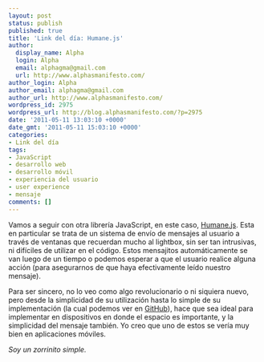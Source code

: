 ```yaml
---
layout: post
status: publish
published: true
title: 'Link del día: Humane.js'
author:
  display_name: Alpha
  login: Alpha
  email: alphagma@gmail.com
  url: http://www.alphasmanifesto.com/
author_login: Alpha
author_email: alphagma@gmail.com
author_url: http://www.alphasmanifesto.com/
wordpress_id: 2975
wordpress_url: http://blog.alphasmanifesto.com/?p=2975
date: '2011-05-11 13:03:10 +0000'
date_gmt: '2011-05-11 15:03:10 +0000'
categories:
- Link del día
tags:
- JavaScript
- desarrollo web
- desarrollo móvil
- experiencia del usuario
- user experience
- mensaje
comments: []
---
```


Vamos a seguir con otra librería JavaScript, en este caso, <a href="http://wavded.github.com/humane-js/">Humane.js</a>. Esta en particular se trata de un sistema de envío de mensajes al usuario a través de ventanas que recuerdan mucho al lightbox, sin ser tan intrusivas, ni difíciles de utilizar en el código. Estos mensajitos automáticamente se van luego de un tiempo o podemos esperar a que el usuario realice alguna acción (para asegurarnos de que haya efectivamente leído nuestro mensaje).

Para ser sincero, no lo veo como algo revolucionario o ni siquiera nuevo, pero desde la simplicidad de su utilización hasta lo simple de su implementación (la cual podemos ver en <a href="https://github.com/wavded/humane-js/blob/master/humane.js">GitHub</a>), hace que sea ideal para implementar en dispositivos en donde el espacio es importante, y la simplicidad del mensaje también. Yo creo que uno de estos se vería muy bien en aplicaciones móviles.

_Soy un zorrinito simple._
